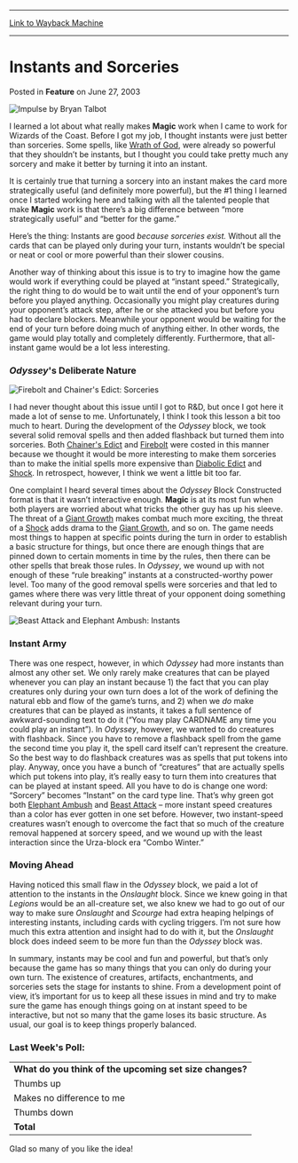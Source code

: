 
---
[Link to Wayback Machine](https://web.archive.org/web/20150503102825/http://magic.wizards.com/en/articles/archive/feature/instants-and-sorceries-2003-06-27)

[_metadata_:wayback_url]:- "http://magic.wizards.com/en/articles/archive/feature/instants-and-sorceries-2003-06-27"
[_metadata_:wayback_raw_url]:- "https://web.archive.org/web/20150503102825id_/http://magic.wizards.com/en/articles/archive/feature/instants-and-sorceries-2003-06-27"
[_metadata_:wayback_capture_timestamp]:- "2015-05-03 10:28:25+00:00"
[_metadata_:publish_date]:- "2003-06-27"
[_metadata_:generator]:- "Drupal 7 (http://drupal.org)"
---


Instants and Sorceries
======================



 Posted in **Feature**
 on June 27, 2003 









![Impulse by Bryan Talbot](https://media.wizards.com/legacy/global/images/mtgcom_daily_rb77_pic1_en.jpg)


I learned a lot about what really makes **Magic** work when I came to work for Wizards of the Coast. Before I got my job, I thought instants were just better than sorceries. Some spells, like [Wrath of God](http://gatherer.wizards.com/Pages/Card/Details.aspx?name=Wrath+of+God), were already so powerful that they shouldn’t be instants, but I thought you could take pretty much any sorcery and make it better by turning it into an instant.


It is certainly true that turning a sorcery into an instant makes the card more strategically useful (and definitely more powerful), but the #1 thing I learned once I started working here and talking with all the talented people that make **Magic** work is that there’s a big difference between “more strategically useful” and “better for the game.”


Here’s the thing: Instants are good *because sorceries exist.* Without all the cards that can be played only during your turn, instants wouldn’t be special or neat or cool or more powerful than their slower cousins.


Another way of thinking about this issue is to try to imagine how the game would work if everything could be played at “instant speed.” Strategically, the right thing to do would be to wait until the end of your opponent’s turn before you played anything. Occasionally you might play creatures during your opponent’s attack step, after he or she attacked you but before you had to declare blockers. Meanwhile your opponent would be waiting for the end of your turn before doing much of anything either. In other words, the game would play totally and completely differently. Furthermore, that all-instant game would be a lot less interesting.


### *Odyssey*'s Deliberate Nature


![Firebolt and Chainer's Edict: Sorceries](https://media.wizards.com/legacy/global/images/mtgcom_daily_rb77_pic2_en.jpg)


I had never thought about this issue until I got to R&D, but once I got here it made a lot of sense to me. Unfortunately, I think I took this lesson a bit too much to heart. During the development of the *Odyssey* block, we took several solid removal spells and then added flashback but turned them into sorceries. Both [Chainer's Edict](http://gatherer.wizards.com/Pages/Card/Details.aspx?name=Chainer%27s+Edict) and [Firebolt](http://gatherer.wizards.com/Pages/Card/Details.aspx?name=Firebolt) were costed in this manner because we thought it would be more interesting to make them sorceries than to make the initial spells more expensive than [Diabolic Edict](http://gatherer.wizards.com/Pages/Card/Details.aspx?name=Diabolic+Edict) and [Shock](http://gatherer.wizards.com/Pages/Card/Details.aspx?name=Shock). In retrospect, however, I think we went a little bit too far.


One complaint I heard several times about the *Odyssey* Block Constructed format is that it wasn’t interactive enough. **Magic** is at its most fun when both players are worried about what tricks the other guy has up his sleeve. The threat of a [Giant Growth](http://gatherer.wizards.com/Pages/Card/Details.aspx?name=Giant+Growth) makes combat much more exciting, the threat of a [Shock](http://gatherer.wizards.com/Pages/Card/Details.aspx?name=Shock) adds drama to the [Giant Growth](http://gatherer.wizards.com/Pages/Card/Details.aspx?name=Giant+Growth), and so on. The game needs most things to happen at specific points during the turn in order to establish a basic structure for things, but once there are enough things that are pinned down to certain moments in time by the rules, then there can be other spells that break those rules. In *Odyssey*, we wound up with not enough of these “rule breaking” instants at a constructed-worthy power level. Too many of the good removal spells were sorceries and that led to games where there was very little threat of your opponent doing something relevant during your turn.


![Beast Attack and Elephant Ambush: Instants](https://media.wizards.com/legacy/global/images/mtgcom_daily_rb77_pic3_en.jpg)


### Instant Army


There was one respect, however, in which *Odyssey* had more instants than almost any other set. We only rarely make creatures that can be played whenever you can play an instant because 1) the fact that you can play creatures only during your own turn does a lot of the work of defining the natural ebb and flow of the game’s turns, and 2) when we *do* make creatures that can be played as instants, it takes a full sentence of awkward-sounding text to do it (“You may play CARDNAME any time you could play an instant”). In *Odyssey*, however, we wanted to do creatures with flashback. Since you have to remove a flashback spell from the game the second time you play it, the spell card itself can’t represent the creature. So the best way to do flashback creatures was as spells that put tokens into play. Anyway, once you have a bunch of “creatures” that are actually spells which put tokens into play, it’s really easy to turn them into creatures that can be played at instant speed. All you have to do is change one word: “Sorcery” becomes “Instant” on the card type line. That’s why green got both [Elephant Ambush](http://gatherer.wizards.com/Pages/Card/Details.aspx?name=Elephant+Ambush) and [Beast Attack](http://gatherer.wizards.com/Pages/Card/Details.aspx?name=Beast+Attack) – more instant speed creatures than a color has ever gotten in one set before. However, two instant-speed creatures wasn’t enough to overcome the fact that so much of the creature removal happened at sorcery speed, and we wound up with the least interaction since the Urza-block era “Combo Winter.”


### Moving Ahead


Having noticed this small flaw in the *Odyssey* block, we paid a lot of attention to the instants in the *Onslaught* block. Since we knew going in that *Legions* would be an all-creature set, we also knew we had to go out of our way to make sure *Onslaught* and *Scourge* had extra heaping helpings of interesting instants, including cards with cycling triggers. I’m not sure how much this extra attention and insight had to do with it, but the *Onslaught* block does indeed seem to be more fun than the *Odyssey* block was.


In summary, instants may be cool and fun and powerful, but that’s only because the game has so many things that you can only do during your own turn. The existence of creatures, artifacts, enchantments, and sorceries sets the stage for instants to shine. From a development point of view, it’s important for us to keep all these issues in mind and try to make sure the game has enough things going on at instant speed to be interactive, but not so many that the game loses its basic structure. As usual, our goal is to keep things properly balanced.


### Last Week's Poll:




|  |
| --- |
| **What do you think of the upcoming set size changes?** |
| Thumbs up | 6795 | 62.5% |
| Makes no difference to me | 2972 | 27.4% |
| Thumbs down | 1098 | 10.1% |
| **Total** | **10865** | **100.0%** |

Glad so many of you like the idea!








